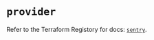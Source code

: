 # `provider`

Refer to the Terraform Registory for docs: [`sentry`](https://registry.terraform.io/providers/jianyuan/sentry/0.12.1/docs).
